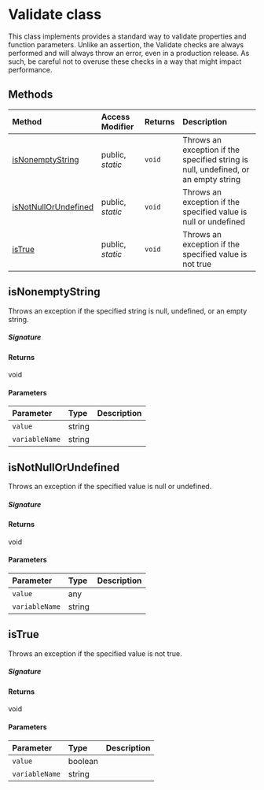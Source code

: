 # Validate class

This class implements provides a standard way to validate properties and function parameters. 
Unlike an assertion, the Validate checks are always performed and will always throw an error, 
even in a production release. As such, be careful not to overuse these checks in a way 
that might impact performance.





## Methods

| Method	   | Access Modifier | Returns	| Description|
|:-------------|:----|:-------|:-----------|
|[isNonemptyString](#isnonemptystring)     | public, _static_ | `void` | Throws an exception if the specified string is null, undefined, or an empty string |
|[isNotNullOrUndefined](#isnotnullorundefined)     | public, _static_ | `void` | Throws an exception if the specified value is null or undefined |
|[isTrue](#istrue)     | public, _static_ | `void` | Throws an exception if the specified value is not true |




## isNonemptyString

Throws an exception if the specified string is null, undefined, or an empty string.

##### Signature

#### Returns
void

#### Parameters


| Parameter	   | Type    | Description |
|:-------------|:---------------|:------------|
| `value`    | string |  |
| `variableName`    | string |  |


## isNotNullOrUndefined

Throws an exception if the specified value is null or undefined.

##### Signature

#### Returns
void

#### Parameters


| Parameter	   | Type    | Description |
|:-------------|:---------------|:------------|
| `value`    | any |  |
| `variableName`    | string |  |


## isTrue

Throws an exception if the specified value is not true.

##### Signature

#### Returns
void

#### Parameters


| Parameter	   | Type    | Description |
|:-------------|:---------------|:------------|
| `value`    | boolean |  |
| `variableName`    | string |  |

